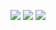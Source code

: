 ![](https://youpaiyun.zongqilive.cn/image/20210109120410.png)
![](https://youpaiyun.zongqilive.cn/image/20210109120807.png)
![](https://youpaiyun.zongqilive.cn/image/20210109120608.png)
